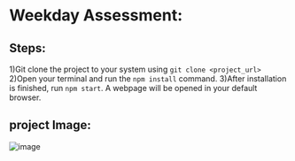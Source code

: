 # Weekday Assessment:
## Steps:
1)Git clone the project to your system using `git clone <project_url>`
2)Open your terminal and run the `npm install` command.
3)After installation is finished, run `npm start`.
A webpage will be opened in your default browser.

## project Image:
![image](https://github.com/adnan179/Adnan_weekday_assignment/assets/100411918/53ba2971-e4ba-4bb2-b234-34fbe0e26de7)
